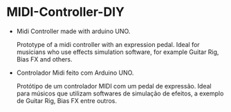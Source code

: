 # MIDI-Controller-DIY

* Midi Controller made with arduino UNO.

  Prototype of a midi controller with an expression pedal. Ideal for musicians who use effects simulation software, for example Guitar Rig, Bias FX and others.

* Controlador Midi feito com Arduino UNO.

  Protótipo de um controlador MIDI com um pedal de expressão. Ideal para músicos que utilizam softwares de simulação de efeitos, a exemplo de Guitar Rig, Bias FX entre outros.
